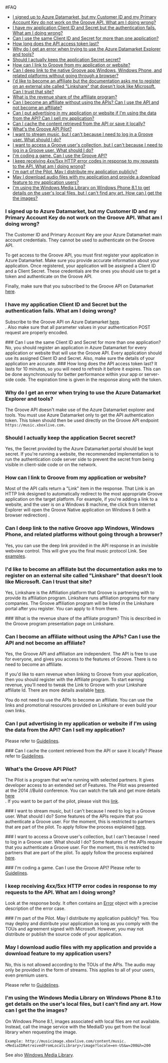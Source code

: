 #FAQ
- [I signed up to Azure Datamarket, but my Customer ID and my Primary Account Key do not work on the Groove API. What am I doing wrong?](#1)
- [I have my application Client ID and Secret but the authentication fails. What am I doing wrong?](#2)
- [ Can I use the same Client ID and Secret for more than one application?](#3)
- [ How long does the API access token last? ](#4)
- [ Why do I get an error when trying to use the Azure Datamarket Explorer and tools?](#5)
- [ Should I actually keep the application Secret secret?](#6)
- [ How can I link to Groove from my application or website?](#7)
- [ Can I deep link to the native Groove app Windows, Windows Phone, and related platforms without going through a browser?](#8)
- [ I'd like to become an affiliate but the documentation asks me to register on an external site called "Linkshare" that doesn't look like Microsoft. Can I trust that site?](#9)
- [ What is the revenue share of the affiliate program?](#10)
- [ Can I become an affiliate without using the APIs? Can I use the API and not become an affiliate?](#11)
- [ Can I put advertising in my application or website if I'm using the data from the API? Can I sell my application?](#12)
- [ Can I cache the content retrieved from the API or save it locally?](#13)
- [ What's the Groove API Pilot?](#14)
- [ I want to stream music, but I can't because I need to log in a Groove user. What should I do?](#15)
- [ I want to access a Groove user's collection, but I can't because I need to log in a Groove user. What should I do?](#16)
- [ I'm coding a game. Can I use the Groove API?](#17)
- [ I keep receiving 4xx/5xx HTTP error codes in response to my requests to the API. What am I doing wrong?](#18)
- [ I'm part of the Pilot. May I distribute my application publicly?](#19)
- [ May I download audio files with my application and provide a download feature to my application users?](#20)
- [ I'm using the Windows Media Library on Windows Phone 8.1 to get details on the user's local files, but I can't find any art. How can I get the the images?](#21)

### <a name="1"> </a> I signed up to Azure Datamarket, but my Customer ID and my Primary Account Key do not work on the Groove API. What am I doing wrong?
The Customer ID and Primary Account Key are your Azure Datamarket main account credentials. They cannot be used to authenticate on the Groove API.  

To get access to the Groove API, you must first register your application in Azure Datamarket. Make sure you provide accurate information about your application. Once registered, your application will be assigned a Client ID and a Client Secret. These credentials are the ones you should use to get a token and authenticate on the Groove API.  

Finally, make sure that you subscribed to the Groove API on Datamarket [here](http://go.microsoft.com/fwlink/p/?LinkID=389224).  

### <a name="2"> </a>  I have my application Client ID and Secret but the authentication fails. What am I doing wrong?  

Subscribe to the Groove API on Azure Datamarket [here](http://go.microsoft.com/fwlink/p/?LinkID=389224).  
. Also make sure that all parameter values in your authentication POST request are properly encoded.  

###<a name="3"> </a>Can I use the same Client ID and Secret for more than one application?
No, you should register an application in Azure Datamarket for every application or website that will use the Groove API. Every application should use its assigned Client ID and Secret. Also, make sure the details of your application are accurate.
###<a name="4"> </a>How long does the API access token last? 
It lasts for 10 minutes, so you will need to refresh it before it expires. This can be done asynchronously for better performance within your app or server-side code. The expiration time is given in the response along with the token. 
### <a name="5"> </a>Why do I get an error when trying to use the Azure Datamarket Explorer and tools?
The Groove API doesn't make use of the Azure Datamarket explorer and tools. You must use Azure Datamarket only to get the API authentication token. This token should then be used directly on the Groove API endpoint ```https://music.xboxlive.com.```

### <a name="6"> </a>Should I actually keep the application Secret secret?
Yes, the Secret provided by the Azure Datamarket portal should be kept secret. If you're running a website, the recommended implementation is to run the authentication code server side to prevent the secret from being visible in client-side code or on the network.

### <a name="7"> </a>How can I link to Groove from my application or website?
Most of the API calls return a "Link" item in the response. That Link is an HTTP link designed to automatically redirect to the most appropriate Groove application on the target platform. For example, if you're adding a link to a website, and the user is on a Windows 8 machine, the click from Internet Explorer will open the Groove Native application on Windows 8 (with a browser redirection)
.
### <a name="8"> </a>Can I deep link to the native Groove app Windows, Windows Phone, and related platforms without going through a browser?
Yes, you can use the deep link provided in the API response in an invisible webview control. This will give you the final music protocol Link. See [examples](https://github.com/Microsoft/Groove-API-documentation/blob/master/Using%20the%20Groove%20RESTful%20Services/Deep%20Link.md).

### <a name="9"> </a>I'd like to become an affiliate but the documentation asks me to register on an external site called "Linkshare" that doesn't look like Microsoft. Can I trust that site?
Yes, Linkshare is the Affiliation platform that Groove is partnering with to provide its affiliation program. Linkshare runs affiliation programs for many companies. The Groove affiliation program will be listed in the Linkshare portal after you register. You can apply to it from there.

###<a name="10"> </a> What is the revenue share of the affiliate program?
This is described in the Groove program presentation page on Linkshare.

### <a name="11"> </a>Can I become an affiliate without using the APIs? Can I use the API and not become an affiliate?
Yes, the Groove API and affiliation are independent. The API is free to use for everyone, and gives you access to the features of Groove. There is no need to become an affiliate.  

If you'd like to earn revenue when linking to Groove from your application, then you should register with the Affiliate program. To start earning revenue, you'll need to tweak the Link to Groove with your Linkshare affiliate Id. There are more details available [here](http://www.microsoftaffiliates.com/).  

You do not need to use the APIs to become an affiliate. You can use the links and promotional resources provided on Linkshare or even build your own links.

### <a name="12"> </a>Can I put advertising in my application or website if I'm using the data from the API? Can I sell my application?
Please refer to [Guidelines].

###<a name="13"> </a> Can I cache the content retrieved from the API or save it locally?
Please refer to [Guidelines].

### <a name="14"> </a>What's the Groove API Pilot?
The Pilot is a program that we're running with selected partners. It gives developer access to an extended set of Features. The Pilot was presented at the 2014 //Build conference. You can watch the talk and get more details [here](http://go.microsoft.com/fwlink/p/?LinkID=396764)  
.
If you want to be part of the pilot, please visit this [link](https://music.microsoft.com/developer/pilot).

###<a name="15"> </a> I want to stream music, but I can't because I need to log in a Groove user. What should I do?
Some features of the APIs require that you authenticate a Groove user. For the moment, this is restricted to partners that are part of the pilot. To apply follow the process explained [here](https://music.microsoft.com/developer/pilot).


###<a name="16"> </a> I want to access a Groove user's collection, but I can't because I need to log in a Groove user. What should I do?
Some features of the APIs require that you authenticate a Groove user. For the moment, this is restricted to partners that are part of the pilot. To apply follow the process explained [here](https://music.microsoft.com/developer/pilot).

###<a name="17"> </a> I'm coding a game. Can I use the Groove API?
Please refer to [Guidelines].

### <a name="18"> </a>I keep receiving 4xx/5xx HTTP error codes in response to my requests to the API. What am I doing wrong?
Look at the response body. It often contains an [Error](https://github.com/Microsoft/Groove-API-documentation/blob/master/Groove%20Service%20REST%20Reference/Error.md) object with a precise description of the error case.

###<a name="19"> </a> I'm part of the Pilot. May I distribute my application publicly?
Yes. You may deploy and distribute your application as long as you comply with the TOUs and agreement signed with Microsoft. However, you may not distribute or publish the source code of your application.

### <a name="20"> </a>May I download audio files with my application and provide a download feature to my application users?
No, this is not allowed according to the TOUs of the APIs. The audio may only be provided in the form of streams. This applies to all of your users, even premium users.  

Please refer to [Guidelines].

###  <a name="21"> </a>I'm using the Windows Media Library on Windows Phone 8.1 to get details on the user's local files, but I can't find any art. How can I get the the images?
On Windows Phone 8.1, images associated with local files are not available. Instead, call the image service with the MediaID you get from the local library when requesting the image.


    Example: http://musicimage.xboxlive.com/content/music.<MediaIDRetreivedFromLocalLibrary>/image?locale=en-US&w=200&h=200 

See also [Windows Media Library](https://msdn.microsoft.com/en-us/library/microsoft.xna.framework.media.medialibrary.aspx).

[Guidelines]: https://github.com/Microsoft/Groove-API-documentation/blob/master/Using%20the%20Groove%20RESTful%20Services/Guidelines.md
